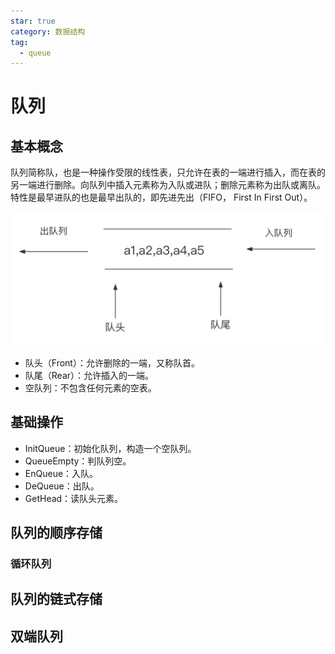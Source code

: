 ```yaml
---
star: true
category: 数据结构
tag: 
  - queue
---
```


# 队列
## 基本概念
队列简称队，也是一种操作受限的线性表，只允许在表的一端进行插入，而在表的另一端进行删除。向队列中插入元素称为入队或进队；删除元素称为出队或离队。特性是最早进队的也是最早出队的，即先进先出（FIFO， First In First Out）。

![队列示意图](/assets/images/study/computer-basis/ads/data-structure/queue/queue.jpg "队列示意图")

- 队头（Front）：允许删除的一端，又称队首。
- 队尾（Rear）：允许插入的一端。
- 空队列：不包含任何元素的空表。

## 基础操作
- InitQueue：初始化队列，构造一个空队列。
- QueueEmpty：判队列空。
- EnQueue：入队。
- DeQueue：出队。
- GetHead：读队头元素。

## 队列的顺序存储

### 循环队列

## 队列的链式存储

## 双端队列